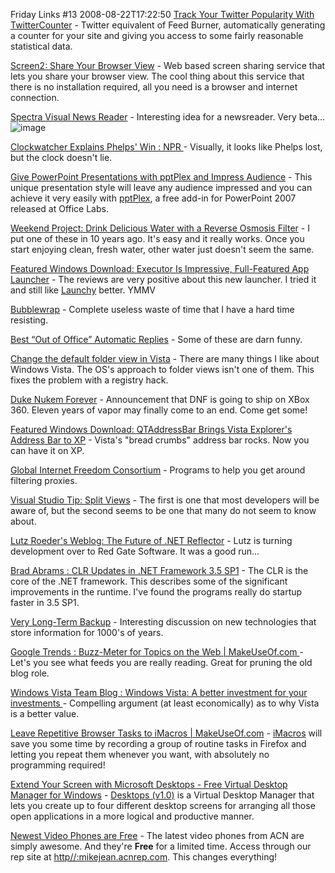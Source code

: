 Friday Links #13
2008-08-22T17:22:50
[Track Your Twitter Popularity With TwitterCounter](http://www.makeuseof.com/tag/track-your-twitter-popularity-with-twittercounter/) - Twitter equivalent of Feed Burner, automatically generating a counter for your site and giving you access to some fairly reasonable statistical data.

[Screen2: Share Your Browser View](http://www.makeuseof.com/dir/screen2-share-browser-view/) - Web based screen sharing service that lets you share your browser view. The cool thing about this service that there is no installation required, all you need is a browser and internet connection.

[Spectra Visual News Reader](http://msnbcmedia.msn.com/i/msnbc/Components/spectra/index.html) - Interesting idea for a newsreader. Very beta...![image](/cdn/images/blog/FridayLinks13_B158/image.png)

[Clockwatcher Explains Phelps' Win : NPR ](http://www.npr.org/templates/story/story.php?storyId=93666253&ft=1&f=1019)- Visually, it looks like Phelps lost, but the clock doesn't lie.

[Give PowerPoint Presentations with pptPlex and Impress Audience](http://www.labnol.org/software/give-powerpoint-presentations-to-impress-audience/4245/) - This unique presentation style will leave any audience impressed and you can achieve it very easily with [pptPlex](http://www.officelabs.com/projects/pptPlex/Pages/default.aspx), a free add-in for PowerPoint 2007 released at Office Labs.

[Weekend Project: Drink Delicious Water with a Reverse Osmosis Filter](http://lifehacker.com/400485/drink-delicious-water-with-a-reverse-osmosis-filter) - I put one of these in 10 years ago. It's easy and it really works. Once you start enjoying clean, fresh water, other water just doesn't seem the same.

[Featured Windows Download: Executor Is Impressive, Full-Featured App Launcher](http://lifehacker.com/400566/executor-is-impressive-full+featured-app-launcher) - The reviews are very positive about this new launcher. I tried it and still like [Launchy](http://www.launchy.net/) better. YMMV

[Bubblewrap](http://www.danpat.fi/janne/flash/kuplamuovi.swf) - Complete useless waste of time that I have a hard time resisting.

[Best “Out of Office” Automatic Replies](http://daveduarte.co.za/best-out-of-office-automatic-replies/2008/06/09/) - Some of these are darn funny.

[Change the default folder view in Vista](http://news.cnet.com/8301-13880_3-10019957-68.html?part=rss&subj=news&tag=2547-1_3-0-5) - There are many things I like about Windows Vista. The OS's approach to folder views isn't one of them. This fixes the problem with a registry hack.

[Duke Nukem Forever](http://games.slashdot.org/article.pl?sid=08/08/19/0019255) - Announcement that DNF is going to ship on XBox 360. Eleven years of vapor may finally come to an end. Come get some!

[Featured Windows Download: QTAddressBar Brings Vista Explorer's Address Bar to XP](http://lifehacker.com/400617/qtaddressbar-brings-vista-explorers-address-bar-to-xp) - Vista's "bread crumbs" address bar rocks. Now you can have it on XP.

[Global Internet Freedom Consortium](http://internetfreedom.org/) - Programs to help you get around filtering proxies.

[Visual Studio Tip: Split Views](http://www.kevinwilliampang.com/post/Visual-Studio-Split-Views.aspx) - The first is one that most developers will be aware of, but the second seems to be one that many do not seem to know about.

[Lutz Roeder's Weblog: The Future of .NET Reflector](http://blog.lutzroeder.com/2008/08/future-of-net-reflector.html) - Lutz is turning development over to Red Gate Software. It was a good run...

[Brad Abrams : CLR Updates in .NET Framework 3.5 SP1](http://blogs.msdn.com/brada/archive/2008/08/19/clr-updates-in-net-framework-3-5-sp1.aspx) - The CLR is the core of the .NET framework. This describes some of the significant improvements in the runtime. I've found the programs really do startup faster in 3.5 SP1.

[Very Long-Term Backup](http://kk.org/kk/2008/08/very-longterm-backup.php) - Interesting discussion on new technologies that store information for 1000's of years.

[Google Trends : Buzz-Meter for Topics on the Web | MakeUseOf.com ](http://www.makeuseof.com/tag/google-trends/)- Let's you see what feeds you are really reading. Great for pruning the old blog role.

[Windows Vista Team Blog : Windows Vista: A better investment for your investments ](http://windowsvistablog.com/blogs/windowsvista/archive/2008/08/21/windows-vista-a-better-investment-for-your-investments.aspx)- Compelling argument (at least economically) as to why Vista is a better value.

[Leave Repetitive Browser Tasks to iMacros | MakeUseOf.com](http://www.makeuseof.com/tag/leave-repetitive-browser-tasks-to-imacros/) - [iMacros](https://addons.mozilla.org/en-US/firefox/addon/3863) will save you some time by recording a group of routine tasks in Firefox and letting you repeat them whenever you want, with absolutely no programming required!

[Extend Your Screen with Microsoft Desktops - Free Virtual Desktop Manager for Windows](http://www.labnol.org/software/organize/microsoft-desktops-free-virtual-desktop-manager/4300/) - [Desktops (v1.0)](http://technet.microsoft.com/sysinternals/cc817881.aspx) is a Virtual Desktop Manager that lets you create up to four different desktop screens for arranging all those open applications in a more logical and productive manner.

[Newest Video Phones are Free](http://myacn.com) - The latest video phones from ACN are simply awesome. And they're **Free** for a limited time. Access through our rep site at [http//:mikejean.acnrep.com](http://mikejean.acnrep.com). This changes everything!
